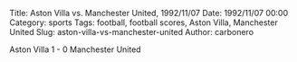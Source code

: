 Title: Aston Villa vs. Manchester United, 1992/11/07
Date: 1992/11/07 00:00
Category: sports
Tags: football, football scores, Aston Villa, Manchester United
Slug: aston-villa-vs-manchester-united
Author: carbonero


Aston Villa 1 - 0 Manchester United
